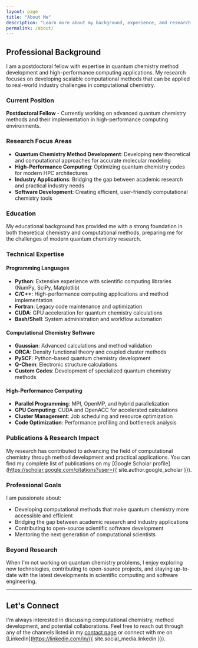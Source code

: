 ```yaml
---
layout: page
title: "About Me"
description: "Learn more about my background, experience, and research interests in computational chemistry"
permalink: /about/
---
```


## Professional Background

I am a postdoctoral fellow with expertise in quantum chemistry method development and high-performance computing applications. My research focuses on developing scalable computational methods that can be applied to real-world industry challenges in computational chemistry.

### Current Position
**Postdoctoral Fellow** - Currently working on advanced quantum chemistry methods and their implementation in high-performance computing environments.

### Research Focus Areas

- **Quantum Chemistry Method Development**: Developing new theoretical and computational approaches for accurate molecular modeling
- **High-Performance Computing**: Optimizing quantum chemistry codes for modern HPC architectures
- **Industry Applications**: Bridging the gap between academic research and practical industry needs
- **Software Development**: Creating efficient, user-friendly computational chemistry tools

### Education

My educational background has provided me with a strong foundation in both theoretical chemistry and computational methods, preparing me for the challenges of modern quantum chemistry research.

### Technical Expertise

#### Programming Languages
- **Python**: Extensive experience with scientific computing libraries (NumPy, SciPy, Matplotlib)
- **C/C++**: High-performance computing applications and method implementation
- **Fortran**: Legacy code maintenance and optimization
- **CUDA**: GPU acceleration for quantum chemistry calculations
- **Bash/Shell**: System administration and workflow automation

#### Computational Chemistry Software
- **Gaussian**: Advanced calculations and method validation
- **ORCA**: Density functional theory and coupled cluster methods
- **PySCF**: Python-based quantum chemistry development
- **Q-Chem**: Electronic structure calculations
- **Custom Codes**: Development of specialized quantum chemistry methods

#### High-Performance Computing
- **Parallel Programming**: MPI, OpenMP, and hybrid parallelization
- **GPU Computing**: CUDA and OpenACC for accelerated calculations
- **Cluster Management**: Job scheduling and resource optimization
- **Code Optimization**: Performance profiling and bottleneck analysis

### Publications & Research Impact

My research has contributed to advancing the field of computational chemistry through method development and practical applications. You can find my complete list of publications on my [Google Scholar profile](https://scholar.google.com/citations?user={{ site.author.google_scholar }}).

### Professional Goals

I am passionate about:
- Developing computational methods that make quantum chemistry more accessible and efficient
- Bridging the gap between academic research and industry applications
- Contributing to open-source scientific software development
- Mentoring the next generation of computational scientists

### Beyond Research

When I'm not working on quantum chemistry problems, I enjoy exploring new technologies, contributing to open-source projects, and staying up-to-date with the latest developments in scientific computing and software engineering.

---

## Let's Connect

I'm always interested in discussing computational chemistry, method development, and potential collaborations. Feel free to reach out through any of the channels listed in my [contact page](/contact/) or connect with me on [LinkedIn](https://linkedin.com/in/{{ site.social_media.linkedin }}).
